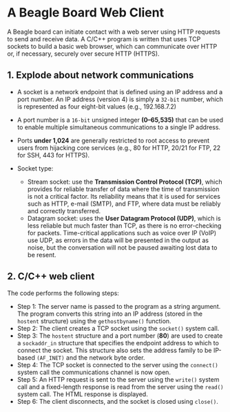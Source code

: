 <h1> A Beagle Board Web Client </h1>

A Beagle board can initiate contact with a web server using HTTP requests to send and receive data. A C/C++ program is written that uses TCP sockets to build a basic web browser, which can communicate over HTTP or, if necessary, securely over secure HTTP (HTTPS).

## 1. Explode about network communications

- A socket is a network endpoint that is defined using an IP address and a port number. An IP address (version 4) is simply a `32-bit` number, which is represented as four eight-bit values (e.g., 192.168.7.2)
- A port number is a `16-bit` unsigned integer **(0–65,535)** that can be used to enable multiple simultaneous communications to a single IP address. 
- Ports **under 1,024** are generally restricted to root access to prevent users from hijacking core services (e.g., 80 for HTTP, 20/21 for FTP, 22 for SSH, 443 for HTTPS).

- Socket type:
    - Stream socket: use the **Transmission Control Protocol (TCP)**, which provides for reliable transfer of data where the time of transmission is not a critical factor. Its reliability means that it is used for services such as HTTP, e-mail (SMTP), and FTP, where data must be reliably and correctly transferred.
    - Datagram socket: uses the **User Datagram Protocol (UDP)**, which is less reliable but much faster than TCP, as there is no error-checking for packets. Time-critical applications such as voice over IP (VoIP) use UDP, as errors in the data will be presented in the output as noise, but the conversation will not be paused awaiting lost data to be resent.

## 2. C/C++ web client
The code performs the following steps:

- Step 1: The server name is passed to the program as a string argument. The program converts this string into an IP address (stored in the `hostent` structure) using the `gethostbyname()` function.
- Step 2: The client creates a TCP socket using the `socket()` system call.
- Step 3: The `hostent` structure and a port number (**80**) are used to create a `sockaddr_in` structure that specifies the endpoint address to which to connect the socket. This structure also sets the address family to be IP-based `(AF_INET)` and the network byte order.
- Step 4: The TCP socket is connected to the server using the `connect()` system call the communications channel is now open.
- Step 5: An HTTP request is sent to the server using the `write()` system call and a fixed-length response is read from the server using the `read()` system call. The HTML response is displayed.
- Step 6: The client disconnects, and the socket is closed using `close()`.

